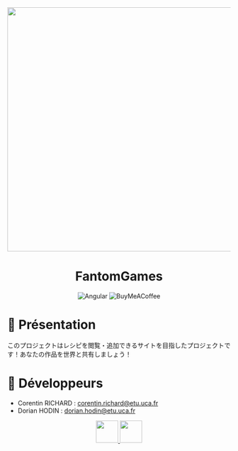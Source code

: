 <div align = center>

<img src="" width="550" height="">

</div>

<div align = center>


# **FantomGames**
![Angular](https://img.shields.io/badge/angular-%23DD0031.svg?style=for-the-badge&logo=angular&logoColor=white)
![BuyMeACoffee](https://img.shields.io/badge/Buy%20Me%20a%20Coffee-ffdd00?style=for-the-badge&logo=buy-me-a-coffee&logoColor=black)
</div>

# :bookmark: Présentation

このプロジェクトはレシピを閲覧・追加できるサイトを目指したプロジェクトです！あなたの作品を世界と共有しましょう！

# :construction: Développeurs

- Corentin RICHARD : corentin.richard@etu.uca.fr
- Dorian HODIN : dorian.hodin@etu.uca.fr

<div align="center">
<a href = "https://codefirst.iut.uca.fr/git/corentin.richard">
<img src="https://codefirst.iut.uca.fr/git/avatars/4372364870f18ab9104f13222fa84d2e?size=870" width="50" >
</a>
<a href = "https://codefirst.iut.uca.fr/git/dorian.hodin">
<img src="https://codefirst.iut.uca.fr/git/avatars/d6f97dbdf66352b0b66685e144aa1ee5?size=870" width="50" >
</a>
</div>